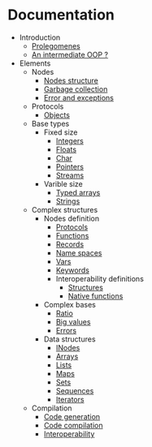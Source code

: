 Documentation
=============

-	Introduction
	-	[Prolegomenes](prolegomenes.md)
	-	[An intermediate OOP ?](oop.md)
-	Elements
	-	Nodes
		-	[Nodes structure](nodestructure.md)
		-	[Garbage collection](gc.md)
		-	[Error and exceptions](gc.md)
	-	Protocols
		-	[Objects](objects.md)
	-	Base types
		-	Fixed size
			-	[Integers](integers.md)
			-	[Floats](floats.md)
			-	[Char](char.md)
			-	[Pointers](pointers.md)
			-	[Streams](streams.md)
		-	Varible size
			-	[Typed arrays](typedarrays.md)
			-	[Strings](strings.md)
	-	Complex structures
		-	Nodes definition
			-	[Protocols](protocols.md)
			-	[Functions](functions.md)
			-	[Records](protocols.md)
			-	[Name spaces](namespaces.md)
			-	[Vars](vars.md)
			-	[Keywords](keywords.md)
			-	Interoperability definitions
				-	[Structures](structures.md)
				-	[Native functions](natives.md)
		-	Complex bases
			-	[Ratio](ratio.md)
			-	[Big values](bigvalues.md)
			-	[Errors](errors.md)
		-	Data structures
			-	[INodes](inodes.md)
			-	[Arrays](arrays.md)
			-	[Lists](lists.md)
			-	[Maps](maps.md)
			-	[Sets](sets.md)
			-	[Sequences](sequences.md)
			-	[Iterators](iterators.md)
	-	Compilation
		-	[Code generation](codegeneration.md)
		-	[Code compilation](codecompilation.md)
		-	[Interoperability](interoperability.md)
